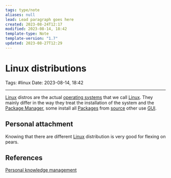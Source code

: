 ```yaml
---
tags: type/note
aliases: null
lead: Lead paragraph goes here
created: 2023-08-24T12:17
modified: 2023-08-14, 18:42
template-type: Note
template-version: "1.7"
updated: 2023-08-27T12:29
---
```


# Linux distributions

Tags: #linux 
Date: 2023-08-14, 18:42

---

[Linux](Linux.md) distros are the actual [ operating systems](%20Operating%20System%20) that we call [Linux](Linux.md). They mainly differ in the way they treat the installation of the system and the [Package Manager](Package%20Manager), some install all [Packages](Packages) from [ source](Installing%20From%20Source%20) other use [GUI](GUI).

## Personal attachment 

Knowing that there are different [Linux](Linux.md) distribution is very good for flexing on pears.

## References

[Personal knowledge management](Personal%20knowledge%20management.md)
